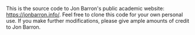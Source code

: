 This is the source code to Jon Barron's public academic website: https://jonbarron.info/. Feel free to clone this code for your own personal use. If you make further modifications, please give ample amounts of credit to Jon Barron. 

